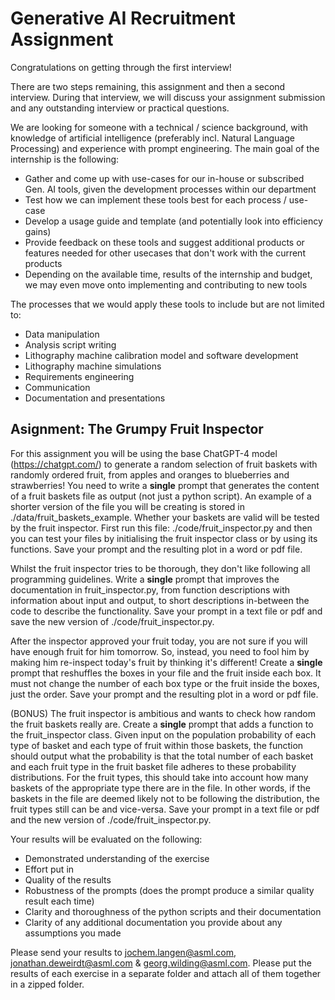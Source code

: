 # Generative AI Recruitment Assignment

Congratulations on getting through the first interview!

There are two steps remaining, this assignment and then a second interview. During that interview, we will discuss your assignment submission and any outstanding interview or practical questions. 

We are looking for someone with a technical / science background, with knowledge of artificial intelligence (preferably incl. Natural Language Processing) and experience with prompt engineering. The main goal of the internship is the following:
- Gather and come up with use-cases for our in-house or subscribed Gen. AI tools, given the development processes within our department
- Test how we can implement these tools best for each process / use-case
- Develop a usage guide and template (and potentially look into efficiency gains)
- Provide feedback on these tools and suggest additional products or features needed for other usecases that don't work with the current products
- Depending on the available time, results of the internship and budget, we may even move onto implementing and contributing to new tools        

The processes that we would apply these tools to include but are not limited to:
- Data manipulation
- Analysis script writing
- Lithography machine calibration model and software development 
- Lithography machine simulations
- Requirements engineering
- Communication
- Documentation and presentations

## Asignment: The Grumpy Fruit Inspector
For this assignment you will be using the base ChatGPT-4 model (https://chatgpt.com/) to generate a random selection of fruit baskets with randomly ordered fruit, from apples and oranges to blueberries and strawberries! You need to write a **single** prompt that generates the content of a fruit baskets file as output (not just a python script). An example of a shorter version of the file you will be creating is stored in ./data/fruit_baskets_example. Whether your baskets are valid will be tested by the fruit inspector. First run this file: ./code/fruit_inspector.py and then you can test your files by initialising the fruit inspector class or by using its functions. Save your prompt and the resulting plot in a word or pdf file.

Whilst the fruit inspector tries to be thorough, they don't like following all programming guidelines. Write a **single** prompt that improves the documentation in fruit_inspector.py, from function descriptions with information about input and output, to short descriptions in-between the code to describe the functionality. Save your prompt in a text file or pdf and save the new version of ./code/fruit_inspector.py.

After the inspector approved your fruit today, you are not sure if you will have enough fruit for him tomorrow. So, instead, you need to fool him by making him re-inspect today's fruit by thinking it's different! Create a **single** prompt that reshuffles the boxes in your file and the fruit inside each box. It must not change the number of each box type or the fruit inside the boxes, just the order. Save your prompt and the resulting plot in a word or pdf file.

(BONUS)
The fruit inspector is ambitious and wants to check how random the fruit baskets really are. Create a **single** prompt that adds a function to the fruit_inspector class. Given input on the population probability of each type of basket and each type of fruit within those baskets, the function should output what the probability is that the total number of each basket and each fruit type in the fruit basket file adheres to these probability distributions. For the fruit types, this should take into account how many baskets of the appropriate type there are in the file. In other words, if the baskets in the file are deemed likely not to be following the distribution, the fruit types still can be and vice-versa. Save your prompt in a text file or pdf and the new version of ./code/fruit_inspector.py.


Your results will be evaluated on the following:
- Demonstrated understanding of the exercise
- Effort put in
- Quality of the results
- Robustness of the prompts (does the prompt produce a similar quality result each time)
- Clarity and thoroughness of the python scripts and their documentation
- Clarity of any additional documentation you provide about any assumptions you made


Please send your results to [jochem.langen@asml.com](mailto:jochem.langen@asml.com), [jonathan.deweirdt@asml.com](mailto:jonathan.deweirdt@asml.com) & [georg.wilding@asml.com](mailto:georg.wilding@asml.com). Please put the results of each exercise in a separate folder and attach all of them together in a zipped folder.